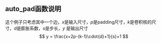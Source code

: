 ## auto_pad函数说明

这个例子只考虑其中一个边，$x$是输入尺寸，$p$是padding尺寸，$k$是卷积核的尺寸，$d$是膨胀系数，$s$是步长，$y$ 是输出尺寸
$$
y = \frac{x+2p-(k-1)\cdot{d}+1}{s}+1
$$
